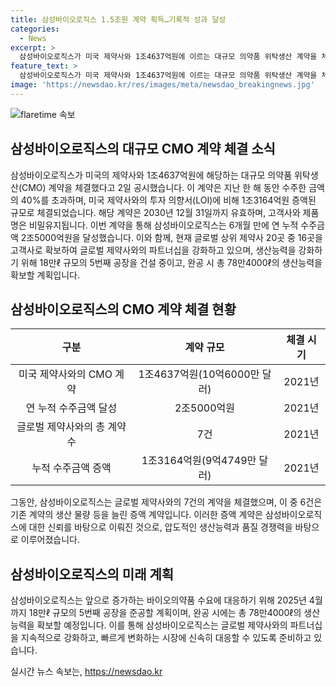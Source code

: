 ```yaml
---
title: 삼성바이오로직스 1.5조원 계약 획득…기록적 성과 달성
categories:
  - News
excerpt: >
  삼성바이오로직스가 미국 제약사와 1조4637억원에 이르는 대규모 의약품 위탁생산 계약을 체결했다. 작년 수주액의 40%를 초과하는 규모로, 전년에 체결한 투자의향서 대비 1조3164억원 증액되었다. 비밀유지 조항으로 고객사 및 제품명은 공개되지 않았으나, 6개월 만에 누적 수주액 2조5000억원을 돌파했으며, 글로벌 제약사와의 파트너십을 강화하고 있다고 밝혔다. 현재 16개의 글로벌 상위 제약사를 고객사로 확보하고 있으며, 2025년 4월까지 18만ℓ 규모의 5번째 공장을 건설해 78만4000ℓ의 생산능력을 확보할 예정이다.
feature_text: >
  삼성바이오로직스가 미국 제약사와 1조4637억원에 이르는 대규모 의약품 위탁생산 계약을 체결했다. 작년 수주액의 40%를 초과하는 규모로, 전년에 체결한 투자의향서 대비 1조3164억원 증액되었다. 비밀유지 조항으로 고객사 및 제품명은 공개되지 않았으나, 6개월 만에 누적 수주액 2조5000억원을 돌파했으며, 글로벌 제약사와의 파트너십을 강화하고 있다고 밝혔다. 현재 16개의 글로벌 상위 제약사를 고객사로 확보하고 있으며, 2025년 4월까지 18만ℓ 규모의 5번째 공장을 건설해 78만4000ℓ의 생산능력을 확보할 예정이다.
image: 'https://newsdao.kr/res/images/meta/newsdao_breakingnews.jpg'
---
```


<p><img src="https://newsdao.kr/res/images/meta/newsdao_breakingnews.jpg" alt="flaretime 속보" /></p>

<h2 data-ke-size="size26">삼성바이오로직스의 대규모 CMO 계약 체결 소식</h2>

<p data-ke-size="size16">삼성바이오로직스가 미국의 제약사와 1조4637억원에 해당하는 대규모 의약품 위탁생산(CMO) 계약을 체결했다고 2일 공시했습니다. 이 계약은 지난 한 해 동안 수주한 금액의 40%를 초과하며, 미국 제약사와의 투자 의향서(LOI)에 비해 1조3164억원 증액된 규모로 체결되었습니다. 해당 계약은 2030년 12월 31일까지 유효하며, 고객사와 제품명은 비밀유지됩니다. 이번 계약을 통해 삼성바이오로직스는 6개월 만에 연 누적 수주금액 2조5000억원을 달성했습니다. 이와 함께, 현재 글로벌 상위 제약사 20곳 중 16곳을 고객사로 확보하여 글로벌 제약사와의 파트너십을 강화하고 있으며, 생산능력을 강화하기 위해 18만ℓ 규모의 5번째 공장을 건설 중이고, 완공 시 총 78만4000ℓ의 생산능력을 확보할 계획입니다.</p>

<h2 data-ke-size="size26">삼성바이오로직스의 CMO 계약 체결 현황</h2>

<table>
    <thead>
        <tr>
            <th style="text-align: center;">구분</th>
            <th style="text-align: center;">계약 규모</th>
            <th style="text-align: center;">체결 시기</th>
        </tr>
    </thead>
    <tbody>
        <tr>
            <td style="text-align: center;">미국 제약사와의 CMO 계약</td>
            <td style="text-align: center;">1조4637억원(10억6000만 달러)</td>
            <td style="text-align: center;">2021년</td>
        </tr>
        <tr>
            <td style="text-align: center;">연 누적 수주금액 달성</td>
            <td style="text-align: center;">2조5000억원</td>
            <td style="text-align: center;">2021년</td>
        </tr>
        <tr>
            <td style="text-align: center;">글로벌 제약사와의 총 계약 수</td>
            <td style="text-align: center;">7건</td>
            <td style="text-align: center;">2021년</td>
        </tr>
        <tr>
            <td style="text-align: center;">누적 수주금액 증액</td>
            <td style="text-align: center;">1조3164억원(9억4749만 달러)</td>
            <td style="text-align: center;">2021년</td>
        </tr>
    </tbody>
</table>

<p data-ke-size="size16">그동안, 삼성바이오로직스는 글로벌 제약사와의 7건의 계약을 체결했으며, 이 중 6건은 기존 계약의 생산 물량 등을 늘린 증액 계약입니다. 이러한 증액 계약은 삼성바이오로직스에 대한 신뢰를 바탕으로 이뤄진 것으로, 압도적인 생산능력과 품질 경쟁력을 바탕으로 이루어졌습니다.</p>

<h2 data-ke-size="size26">삼성바이오로직스의 미래 계획</h2>

<p data-ke-size="size16">삼성바이오로직스는 앞으로 증가하는 바이오의약품 수요에 대응하기 위해 2025년 4월까지 18만ℓ 규모의 5번째 공장을 준공할 계획이며, 완공 시에는 총 78만4000ℓ의 생산능력을 확보할 예정입니다. 이를 통해 삼성바이오로직스는 글로벌 제약사와의 파트너십을 지속적으로 강화하고, 빠르게 변화하는 시장에 신속히 대응할 수 있도록 준비하고 있습니다.</p>
실시간 뉴스 속보는, <a href="https://newsdao.kr" rel="dofollow">https://newsdao.kr</a>


